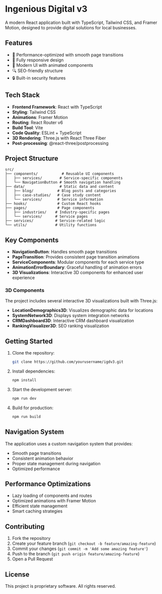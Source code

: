 # Ingenious Digital v3

A modern React application built with TypeScript, Tailwind CSS, and Framer Motion, designed to provide digital solutions for local businesses.

## Features

- 🚀 Performance-optimized with smooth page transitions
- 📱 Fully responsive design
- 🎨 Modern UI with animated components
- 🔍 SEO-friendly structure
- 🔒 Built-in security features

## Tech Stack

- **Frontend Framework**: React with TypeScript
- **Styling**: Tailwind CSS
- **Animations**: Framer Motion
- **Routing**: React Router v6
- **Build Tool**: Vite
- **Code Quality**: ESLint + TypeScript
- **3D Rendering**: Three.js with React Three Fiber
- **Post-processing**: @react-three/postprocessing

## Project Structure

```
src/
├── components/           # Reusable UI components
│   ├── services/        # Service-specific components
│   └── NavigationButton # Smooth navigation handling
├── data/                # Static data and content
│   ├── blog/           # Blog posts and categories
│   ├── case-studies/   # Case study content
│   └── services/       # Service information
├── hooks/              # Custom React hooks
├── pages/              # Page components
│   ├── industries/    # Industry-specific pages
│   └── services/      # Service pages
├── services/          # Service-related logic
└── utils/             # Utility functions

```

## Key Components

- **NavigationButton**: Handles smooth page transitions
- **PageTransition**: Provides consistent page transition animations
- **ServiceComponents**: Modular components for each service type
- **AnimationErrorBoundary**: Graceful handling of animation errors
- **3D Visualizations**: Interactive 3D components for enhanced user experience

### 3D Components

The project includes several interactive 3D visualizations built with Three.js:

- **LocationDemographics3D**: Visualizes demographic data for locations
- **SystemNetwork3D**: Displays system integration networks
- **CRMDashboard3D**: Interactive CRM dashboard visualization
- **RankingVisualizer3D**: SEO ranking visualization

## Getting Started

1. Clone the repository:
   ```bash
   git clone https://github.com/yourusername/igdv3.git
   ```

2. Install dependencies:
   ```bash
   npm install
   ```

3. Start the development server:
   ```bash
   npm run dev
   ```

4. Build for production:
   ```bash
   npm run build
   ```

## Navigation System

The application uses a custom navigation system that provides:
- Smooth page transitions
- Consistent animation behavior
- Proper state management during navigation
- Optimized performance

## Performance Optimizations

- Lazy loading of components and routes
- Optimized animations with Framer Motion
- Efficient state management
- Smart caching strategies

## Contributing

1. Fork the repository
2. Create your feature branch (`git checkout -b feature/amazing-feature`)
3. Commit your changes (`git commit -m 'Add some amazing feature'`)
4. Push to the branch (`git push origin feature/amazing-feature`)
5. Open a Pull Request

## License

This project is proprietary software. All rights reserved.
